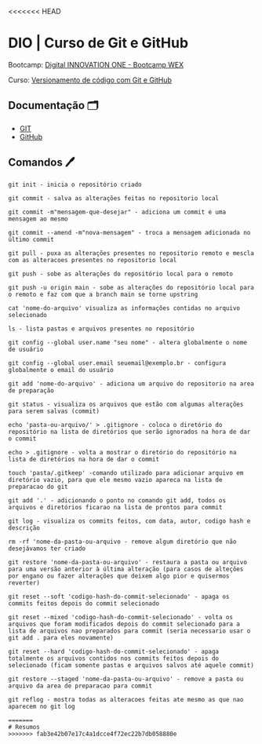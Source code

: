<<<<<<< HEAD

# DIO | Curso de Git e GitHub

Bootcamp:
[Digital INNOVATION ONE - Bootcamp WEX](https://web.dio.me/track/824331c4-b300-4f76-b29d-ce6c147932bf)

Curso:
[Versionamento de código com Git e GitHub](https://web.dio.me/course/versionamento-de-codigo-com-git-e-github/learning/f3cbaa66-efbd-4c25-842e-2069c188c066?back=/track/bootcamp-wex-desenvolvimento-net-e-qa&tab=undefined&moduleId=undefined)

## Documentação 🗂

- [GIT](https://git-scm.com/doc)
- [GitHub](https://docs.github.com/pt)

## Comandos 🖊

```
git init - inicia o repositório criado

git commit - salva as alterações feitas no repositorio local

git commit -m"mensagem-que-desejar" - adiciona um commit e uma mensagem ao mesmo

git commit --amend -m"nova-mensagem" - troca a mensagem adicionada no último commit

git pull - puxa as alterações presentes no repositorio remoto e mescla com as alteracoes presentes no repositorio local

git push - sobe as alterações do repositório local para o remoto

git push -u origin main - sobe as alterações do repositório local para o remoto e faz com que a branch main se torne upstring

cat 'nome-do-arquivo' visualiza as informações contidas no arquivo selecionado

ls - lista pastas e arquivos presentes no repositório

git config --global user.name "seu nome" - altera globalmente o nome de usuário

git config --global user.email seuemail@exemplo.br - configura globalmente o email do usuário

git add 'nome-do-arquivo' - adiciona um arquivo do repositorio na area de preparação

git status - visualiza os arquivos que estão com algumas alterações para serem salvas (commit)

echo 'pasta-ou-arquivo/' > .gitignore - coloca o diretório do repositório na lista de diretórios que serão ignorados na hora de dar o commit

echo > .gitignore - volta a mostrar o diretório do repositório na lista de diretórios na hora de dar o commit

touch 'pasta/.gitkeep' -comando utilizado para adicionar arquivo em diretório vazio, para que ele mesmo vazio apareca na lista de preparacao do git

git add '.' - adicionando o ponto no comando git add, todos os arquivos e diretórios ficarao na lista de prontos para commit

git log - visualiza os commits feitos, com data, autor, codigo hash e descrição

rm -rf 'nome-da-pasta-ou-arquivo - remove algum diretório que não desejávamos ter criado

git restore 'nome-da-pasta-ou-arquivo' - restaura a pasta ou arquivo para uma versão anterior à última alteração (para casos de alteções por engano ou fazer alterações que deixem algo pior e quisermos reverter)

git reset --soft 'codigo-hash-do-commit-selecionado' - apaga os commits feitos depois do commit selecionado

git reset --mixed 'codigo-hash-do-commit-selecionado' - volta os arquivos que foram modificados depois do commit selecionado para a lista de arquivos nao preparados para commit (seria necessario usar o git add . para eles novamente)

git reset --hard 'codigo-hash-do-commit-selecionado' - apaga totalmente os arquivos contidos nos commits feitos depois do selecionado (ficam somente pastas e arquivos salvos até aquele commit)

git restore --staged 'nome-da-pasta-ou-arquivo' - remove a pasta ou arquivo da area de preparacao para commit

git reflog - mostra todas as alteracoes feitas ate mesmo as que nao aparecem no git log

=======
# Resumos
>>>>>>> fab3e42b07e17c4a1dcce4f72ec22b7db058880e
